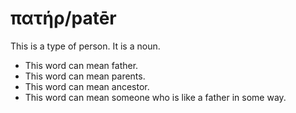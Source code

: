 # πατήρ/patēr
This is a type of person. It is a noun.

* This word can mean father. 
* This word can mean parents.
* This word can mean ancestor. 
* This word can mean someone who is like a father in some way. 

